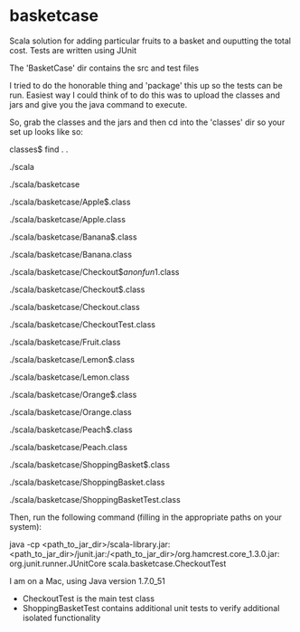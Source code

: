 # basketcase

Scala solution for adding particular fruits to a basket and ouputting the total cost.  Tests are written using JUnit

The 'BasketCase' dir contains the src and test files

I tried to do the honorable thing and 'package' this up so the tests can be run.  Easiest way I could think of to do this was to upload the classes and jars and give you the java command to execute.  

So, grab the classes and the jars and then cd into the 'classes' dir so your set up looks like so:

classes$ find .
.

./scala

./scala/basketcase

./scala/basketcase/Apple$.class

./scala/basketcase/Apple.class

./scala/basketcase/Banana$.class

./scala/basketcase/Banana.class

./scala/basketcase/Checkout$$anonfun$1.class

./scala/basketcase/Checkout$.class

./scala/basketcase/Checkout.class

./scala/basketcase/CheckoutTest.class

./scala/basketcase/Fruit.class

./scala/basketcase/Lemon$.class

./scala/basketcase/Lemon.class

./scala/basketcase/Orange$.class

./scala/basketcase/Orange.class

./scala/basketcase/Peach$.class

./scala/basketcase/Peach.class

./scala/basketcase/ShoppingBasket$.class

./scala/basketcase/ShoppingBasket.class

./scala/basketcase/ShoppingBasketTest.class

Then, run the following command (filling in the appropriate paths on your system):

java -cp <path_to_jar_dir>/scala-library.jar:<path_to_jar_dir>/junit.jar:/<path_to_jar_dir>/org.hamcrest.core_1.3.0.jar: org.junit.runner.JUnitCore scala.basketcase.CheckoutTest

I am on a Mac, using Java version 1.7.0_51

- CheckoutTest is the main test class
- ShoppingBasketTest contains additional unit tests to verify additional isolated functionality
